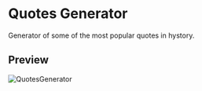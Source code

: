 # Quotes Generator
Generator of some of the most popular quotes in hystory.

## Preview
![QuotesGenerator](https://user-images.githubusercontent.com/77078541/124649873-6c9e9380-de6f-11eb-9962-459257f8b595.gif)

